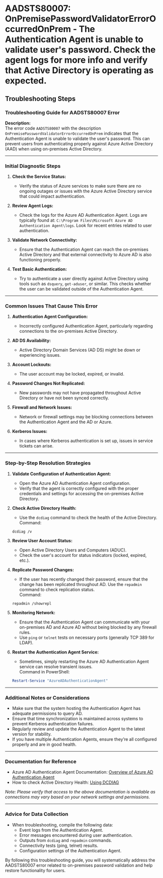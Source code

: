 
# AADSTS80007: OnPremisePasswordValidatorErrorOccurredOnPrem - The Authentication Agent is unable to validate user's password. Check the agent logs for more info and verify that Active Directory is operating as expected.


## Troubleshooting Steps
### Troubleshooting Guide for AADSTS80007 Error

**Description:**  
The error code `AADSTS80007` with the description `OnPremisePasswordValidatorErrorOccurredOnPrem` indicates that the Authentication Agent is unable to validate the user's password. This can prevent users from authenticating properly against Azure Active Directory (AAD) when using on-premises Active Directory.

---

### Initial Diagnostic Steps

1. **Check the Service Status:**
   - Verify the status of Azure services to make sure there are no ongoing outages or issues with the Azure Active Directory service that could impact authentication.

2. **Review Agent Logs:**
   - Check the logs for the Azure AD Authentication Agent. Logs are typically found at: `C:\Program Files\Microsoft Azure AD Authentication Agent\logs`. Look for recent entries related to user authentication.

3. **Validate Network Connectivity:**
   - Ensure that the Authentication Agent can reach the on-premises Active Directory and that external connectivity to Azure AD is also functioning properly.

4. **Test Basic Authentication:**
   - Try to authenticate a user directly against Active Directory using tools such as `dsquery`, `get-aduser`, or similar. This checks whether the user can be validated outside of the Authentication Agent.

---

### Common Issues That Cause This Error

1. **Authentication Agent Configuration:**
   - Incorrectly configured Authentication Agent, particularly regarding connections to the on-premises Active Directory.

2. **AD DS Availability:**
   - Active Directory Domain Services (AD DS) might be down or experiencing issues.

3. **Account Lockouts:**
   - The user account may be locked, expired, or invalid.

4. **Password Changes Not Replicated:**
   - New passwords may not have propagated throughout Active Directory or have not been synced correctly.

5. **Firewall and Network Issues:**
   - Network or firewall settings may be blocking connections between the Authentication Agent and the AD or Azure.

6. **Kerberos Issues:**
   - In cases where Kerberos authentication is set up, issues in service tickets can arise.

---

### Step-by-Step Resolution Strategies

1. **Validate Configuration of Authentication Agent:**
   - Open the Azure AD Authentication Agent configuration.
   - Verify that the agent is correctly configured with the proper credentials and settings for accessing the on-premises Active Directory.

2. **Check Active Directory Health:**
   - Use the `dcdiag` command to check the health of the Active Directory.  
   Command:  
   ```
   dcdiag /v
   ```

3. **Review User Account Status:**
   - Open Active Directory Users and Computers (ADUC).
   - Check the user's account for status indicators (locked, expired, etc.).

4. **Replicate Password Changes:**
   - If the user has recently changed their password, ensure that the change has been replicated throughout AD. Use the `repadmin` command to check replication status.  
   Command:  
   ```
   repadmin /showrepl
   ```

5. **Monitoring Network:**
   - Ensure that the Authentication Agent can communicate with your on-premises AD and Azure AD without being blocked by any firewall rules.
   - Use `ping` or `telnet` tests on necessary ports (generally TCP 389 for LDAP).

6. **Restart the Authentication Agent Service:**
   - Sometimes, simply restarting the Azure AD Authentication Agent service can resolve transient issues.  
   Command in PowerShell:  
   ```powershell
   Restart-Service "AzureADAuthenticationAgent"
   ```

---

### Additional Notes or Considerations

- Make sure that the system hosting the Authentication Agent has adequate permissions to query AD.
- Ensure that time synchronization is maintained across systems to prevent Kerberos authentication failures.
- Regularly review and update the Authentication Agent to the latest version for stability.
- If you have multiple Authentication Agents, ensure they’re all configured properly and are in good health.

---

### Documentation for Reference

- Azure AD Authentication Agent Documentation: [Overview of Azure AD Authentication Agent](https://learn.microsoft.com/en-us/azure/active-directory/hybrid/deploy-authentication-agent)
- How to check Active Directory Health: [Using DCDIAG](https://learn.microsoft.com/en-us/windows-server/identity/ad-ds/manage/active-directory-diagnostic-tools)

*Note: Please verify that access to the above documentation is available as connections may vary based on your network settings and permissions.*

---

### Advice for Data Collection

- When troubleshooting, compile the following data:
  - Event logs from the Authentication Agent.
  - Error messages encountered during user authentication.
  - Outputs from `dcdiag` and `repadmin` commands.
  - Connectivity tests (ping, telnet) results.
  - Configuration settings of the Authentication Agent.

By following this troubleshooting guide, you will systematically address the AADSTS80007 error related to on-premises password validation and help restore functionality for users.